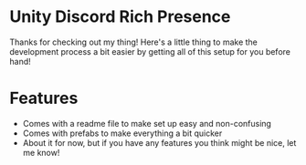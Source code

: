 # Unity Discord Rich Presence
Thanks for checking out my thing! Here's a little thing to make the development process a bit easier by getting all of this setup for you before hand!

# Features
- Comes with a readme file to make set up easy and non-confusing
- Comes with prefabs to make everything a bit quicker
- About it for now, but if you have any features you think might be nice, let me know!
